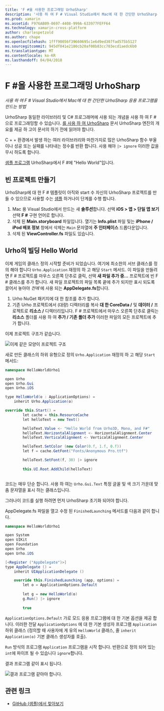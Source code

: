 ```yaml
---
title: 'F #을 사용한 프로그래밍 UrhoSharp'
description: '사용 하 여 F # Visual Studio에서 Mac에 대 한 간단한 UrhoSharp 응용 프로그램을 만드는 방법'
ms.prod: xamarin
ms.assetid: F976AB09-0697-4408-999A-633977FEFF64
ms.technology: xamarin-cross-platform
author: charlespetzold
ms.author: chape
ms.openlocfilehash: 1fff90056f39660695c1e6d9ed307fad575b5127
ms.sourcegitcommit: 945df041e2180cb20af08b83cc703ecd1aedc6b0
ms.translationtype: MT
ms.contentlocale: ko-KR
ms.lasthandoff: 04/04/2018
---
```

# <a name="programming-urhosharp-with-f"></a>F #을 사용한 프로그래밍 UrhoSharp

_사용 하 여 F # Visual Studio에서 Mac에 대 한 간단한 UrhoSharp 응용 프로그램을 만드는 방법_

UrhoSharp 동일한 라이브러리 및 C# 프로그래머에 사용 되는 개념을 사용 하 여 F #으로 프로그래밍할 수 있습니다. [를 사용 하 여 UrhoSharp](~/graphics-games/urhosharp/using.md) 문서 UrhoSharp 엔진의 개요를 제공 하 고이 문서의 하기 전에 읽어야 합니다.

C + + 환경에서 발생 하는 여러 라이브러리와 마찬가지로 많은 UrhoSharp 함수 부울 이나 성공 또는 실패를 나타내는 정수를 반환 합니다. 사용 해야 `|> ignore` 이러한 값을 무시 하도록 합니다.

[샘플 프로그램](https://github.com/xamarin/recipes/tree/master/cross-platform/urho/urho-fsharp/HelloWorldUrhoFsharp) UrhoSharp에서 F #에 "Hello World"입니다.

## <a name="creating-an-empty-project"></a>빈 프로젝트 만들기

UrhoSharp에 대 한 F # 템플릿이 아직와 start 수 자신의 UrhoSharp 프로젝트를 만들 수 있으므로 사용할 수는 [샘플](https://github.com/xamarin/recipes/tree/master/cross-platform/urho/urho-fsharp/HelloWorldUrhoFsharp) 하거나이 단계를 수행 합니다.

1. Mac 용 Visual Studio에서 만드는 새 **솔루션**합니다. 선택 **iOS > 앱 > 단일 앱 보기** 선택 **F #** 구현 언어로 합니다. 
1. 삭제 된 **Main.storyboard** 파일입니다. 열기는 **Info.plist** 파일 및는 **iPhone / iPod 배포 정보** 창에서 삭제는 `Main` 문자열에 **주 인터페이스** 드롭다운입니다.
1. 삭제 된 **ViewController.fs** 파일도 있습니다.

## <a name="building-hello-world-in-urho"></a>Urho의 빌딩 Hello World

이제 게임의 클래스 정의 시작할 준비가 되었습니다. 여기에 최소한의 서브 클래스를 정의 해야 합니다 `Urho.Application` 재정의 하 고 해당 `Start` 메서드. 이 파일을 만들려면 F # 프로젝트를 마우스 오른쪽 단추로 클릭, 선택 **새 파일 추가 중...**  프로젝트에 빈 F # 클래스를 추가 합니다. 새 파일 프로젝트의 파일 목록 끝에 추가 되지만 표시 되도록 끌어서 놓아야 *전에* 에 사용 되는 **AppDelegate.fs**합니다.

1. Urho NuGet 패키지에 대 한 참조를 추가 합니다.
1. 기존 Urho 프로젝트에서 (대량) 디렉터리를 복사 **대 한 CoreData /** 및 **데이터 /** 프로젝트로 **리소스 /** 디렉터리입니다. F # 프로젝트에서 마우스 오른쪽 단추로 클릭는 **리소스** 폴더를 사용 하 여 **추가 / 기존 폴더 추가** 이러한 파일의 모든 프로젝트에 추가 합니다.

이제 프로젝트 구조가 같습니다.

![](fsharp-images/solutionpane.png "이제 같은 모양이 프로젝트 구조")

새로 만든 클래스의 하위 유형으로 정의 `Urho.Application` 재정의 하 고 해당 `Start` 메서드:

```csharp
namespace HelloWorldUrho1

open Urho
open Urho.Gui
open Urho.iOS

type HelloWorld(o : ApplicationOptions) =
    inherit Urho.Application(o) 

override this.Start() = 
        let cache = this.ResourceCache
        let helloText = new Text()

        helloText.Value <- "Hello World from Urho3D, Mono, and F#"
        helloText.HorizontalAlignment <- HorizontalAlignment.Center
        helloText.VerticalAlignment <- VerticalAlignment.Center

        helloText.SetColor (new Color(0.f, 1.f, 0.f))
        let f = cache.GetFont("Fonts/Anonymous Pro.ttf")

        helloText.SetFont(f, 30) |> ignore
                  
        this.UI.Root.AddChild(helloText)
            
```

코드는 매우 단순 합니다. 사용 하 여는 `Urho.Gui.Text` 특정 글꼴 및 색 크기 가운데 맞춤 문자열을 표시 하는 클래스입니다. 

그러나이 코드를 실행 하려면 먼저 UrhoSharp 초기화 되어야 합니다. 

AppDelegate.fs 파일을 열고 수정 된 `FinishedLaunching` 메서드를 다음과 같이 합니다.

```csharp
namespace HelloWorldUrho1

open System
open UIKit
open Foundation
open Urho
open Urho.iOS

[<Register ("AppDelegate")>]
type AppDelegate () =
    inherit UIApplicationDelegate ()

    override this.FinishedLaunching (app, options) =
        let o = ApplicationOptions.Default
     
        let g = new HelloWorld(o)
        g.Run() |> ignore
       
        true
```

`ApplicationOptions.Default` 가로 모드 응용 프로그램에 대 한 기본 옵션을 제공 합니다. 이러한 전달 `ApplicationOptions` 에 대 한 기본 생성자 프로그램 `Application` 하위 클래스 (정의할 때 사용자에 게 유의 `HelloWorld` 클래스, 줄 `inherit Application(o)` 기본 클래스 생성자를 호출). 

`Run` 방식의 프로그램 `Application` 프로그램을 시작 합니다. 반환으로 정의 되어 있는 `int`에 파이프 될 수 있습니다 `ignore`합니다. 

결과 프로그램 같이 표시 됩니다.

![](fsharp-images/helloworldfsharp.png "결과 프로그램 같아야 합니다.")








## <a name="related-links"></a>관련 링크

- [GitHub (샘플)에서 찾아보기](https://github.com/xamarinhttps://developer.xamarin.com/recipes/tree/master/cross-platform/urho/urho-fsharp/HelloWorldUrhoFsharp)
